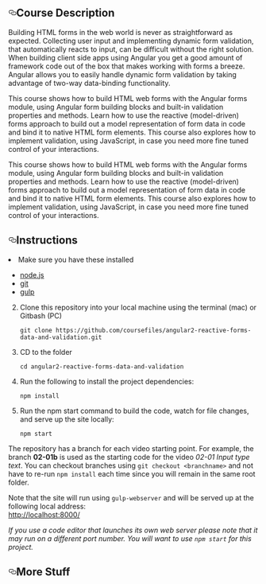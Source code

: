 <h2><a id="user-content-course-description" class="anchor" aria-hidden="true" href="#course-description"><svg class="octicon octicon-link" viewBox="0 0 16 16" version="1.1" width="16" height="16" aria-hidden="true"><path fill-rule="evenodd" d="M4 9h1v1H4c-1.5 0-3-1.69-3-3.5S2.55 3 4 3h4c1.45 0 3 1.69 3 3.5 0 1.41-.91 2.72-2 3.25V8.59c.58-.45 1-1.27 1-2.09C10 5.22 8.98 4 8 4H4c-.98 0-2 1.22-2 2.5S3 9 4 9zm9-3h-1v1h1c1 0 2 1.22 2 2.5S13.98 12 13 12H9c-.98 0-2-1.22-2-2.5 0-.83.42-1.64 1-2.09V6.25c-1.09.53-2 1.84-2 3.25C6 11.31 7.55 13 9 13h4c1.45 0 3-1.69 3-3.5S14.5 6 13 6z"></path></svg></a>Course Description</h2>
<p>Building HTML forms in the web world is never as straightforward as expected. Collecting user input and implementing dynamic form validation,
that automatically reacts to input, can be difficult without the right solution. When building client side apps using Angular you get a good
amount of framework code out of the box that makes working with forms a breeze. Angular allows you to easily handle dynamic form validation
by taking advantage of two-way data-binding functionality.</p>
<p>This course shows how to build HTML web forms with the Angular forms module, using Angular form building blocks and built-in validation
properties and methods. Learn how to use the reactive (model-driven) forms approach to build out a model representation of form data in code and
bind it to native HTML form elements. This course also explores how to implement validation, using JavaScript, in case you need more
fine tuned control of your interactions.</p>
<p>This course shows how to build HTML web forms with the Angular forms module, using Angular form building blocks and built-in validation
properties and methods. Learn how to use the reactive (model-driven) forms approach to build out a model representation of form data in code and
bind it to native HTML form elements. This course also explores how to implement validation, using JavaScript, in case you need more
fine tuned control of your interactions.</p>

<h2><a id="user-content-instructions" class="anchor" aria-hidden="true" href="#instructions"><svg class="octicon octicon-link" viewBox="0 0 16 16" version="1.1" width="16" height="16" aria-hidden="true"><path fill-rule="evenodd" d="M4 9h1v1H4c-1.5 0-3-1.69-3-3.5S2.55 3 4 3h4c1.45 0 3 1.69 3 3.5 0 1.41-.91 2.72-2 3.25V8.59c.58-.45 1-1.27 1-2.09C10 5.22 8.98 4 8 4H4c-.98 0-2 1.22-2 2.5S3 9 4 9zm9-3h-1v1h1c1 0 2 1.22 2 2.5S13.98 12 13 12H9c-.98 0-2-1.22-2-2.5 0-.83.42-1.64 1-2.09V6.25c-1.09.53-2 1.84-2 3.25C6 11.31 7.55 13 9 13h4c1.45 0 3-1.69 3-3.5S14.5 6 13 6z"></path></svg></a>Instructions</h2>
<li>Make sure you have these installed</li>
</ol>
<ul>
<li><a href="http://nodejs.org/" rel="nofollow">node.js</a></li>
<li><a href="http://git-scm.com/" rel="nofollow">git</a></li>
<li><a href="https://github.com/gulpjs/gulp/blob/master/docs/getting-started.md">gulp</a></li>
</ul>
<ol start="2">
<li>
<p>Clone this repository into your local machine using the terminal (mac) or Gitbash (PC)</p>
<p><code>git clone https://github.com/coursefiles/angular2-reactive-forms-data-and-validation.git</code></p>
</li>
<li>
<p>CD to the folder</p>
<p><code>cd angular2-reactive-forms-data-and-validation</code></p>
</li>
<li>
<p>Run the following to install the project dependencies:</p>
<p><code>npm install</code></p>
</li>
<li>
<p>Run the npm start command to build the code, watch for file changes, and serve up the site locally:</p>
<p><code>npm start</code></p>
</li>
</ol>
<p>The repository has a branch for each video starting point. For example, the branch <strong>02-01b</strong> is used as the starting code for the video <em>02-01 Input type text</em>. You can checkout branches using <code>git checkout &lt;branchname&gt;</code> and not have to re-run <code>npm install</code> each time since you will remain in the same root folder.</p>
<p>Note that the site will run using <code>gulp-webserver</code> and will be served up at the following local address:<br>
<a href="http://localhost:8000/" rel="nofollow">http://localhost:8000/</a></p>
<p><em>If you use a code editor that launches its own web server please note that it may run on a different port number.
You will want to use <code>npm start</code> for this project.</em></p>
<h2><a id="user-content-more-stuff" class="anchor" aria-hidden="true" href="#more-stuff"><svg class="octicon octicon-link" viewBox="0 0 16 16" version="1.1" width="16" height="16" aria-hidden="true"><path fill-rule="evenodd" d="M4 9h1v1H4c-1.5 0-3-1.69-3-3.5S2.55 3 4 3h4c1.45 0 3 1.69 3 3.5 0 1.41-.91 2.72-2 3.25V8.59c.58-.45 1-1.27 1-2.09C10 5.22 8.98 4 8 4H4c-.98 0-2 1.22-2 2.5S3 9 4 9zm9-3h-1v1h1c1 0 2 1.22 2 2.5S13.98 12 13 12H9c-.98 0-2-1.22-2-2.5 0-.83.42-1.64 1-2.09V6.25c-1.09.53-2 1.84-2 3.25C6 11.31 7.55 13 9 13h4c1.45 0 3-1.69 3-3.5S14.5 6 13 6z"></path></svg></a>More Stuff</h2>      
